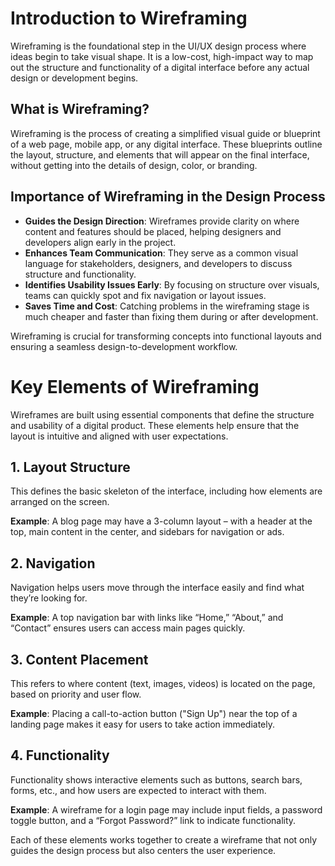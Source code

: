 # Introduction to Wireframing

Wireframing is the foundational step in the UI/UX design process where ideas begin to take visual shape. It is a low-cost, high-impact way to map out the structure and functionality of a digital interface before any actual design or development begins.

## What is Wireframing?

Wireframing is the process of creating a simplified visual guide or blueprint of a web page, mobile app, or any digital interface. These blueprints outline the layout, structure, and elements that will appear on the final interface, without getting into the details of design, color, or branding.

## Importance of Wireframing in the Design Process

- **Guides the Design Direction**: Wireframes provide clarity on where content and features should be placed, helping designers and developers align early in the project.
- **Enhances Team Communication**: They serve as a common visual language for stakeholders, designers, and developers to discuss structure and functionality.
- **Identifies Usability Issues Early**: By focusing on structure over visuals, teams can quickly spot and fix navigation or layout issues.
- **Saves Time and Cost**: Catching problems in the wireframing stage is much cheaper and faster than fixing them during or after development.

Wireframing is crucial for transforming concepts into functional layouts and ensuring a seamless design-to-development workflow.

# Key Elements of Wireframing

Wireframes are built using essential components that define the structure and usability of a digital product. These elements help ensure that the layout is intuitive and aligned with user expectations.

## 1. Layout Structure

This defines the basic skeleton of the interface, including how elements are arranged on the screen.

**Example**: A blog page may have a 3-column layout – with a header at the top, main content in the center, and sidebars for navigation or ads.

## 2. Navigation

Navigation helps users move through the interface easily and find what they’re looking for.

**Example**: A top navigation bar with links like “Home,” “About,” and “Contact” ensures users can access main pages quickly.

## 3. Content Placement

This refers to where content (text, images, videos) is located on the page, based on priority and user flow.

**Example**: Placing a call-to-action button ("Sign Up") near the top of a landing page makes it easy for users to take action immediately.

## 4. Functionality

Functionality shows interactive elements such as buttons, search bars, forms, etc., and how users are expected to interact with them.

**Example**: A wireframe for a login page may include input fields, a password toggle button, and a “Forgot Password?” link to indicate functionality.

Each of these elements works together to create a wireframe that not only guides the design process but also centers the user experience. 









